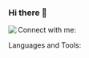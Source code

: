 ### Hi there 👋

<img align="left" src="https://github-readme-stats.vercel.app/api/top-langs/?username=gncyyldz&layout=compact"/>

Connect with me:

Languages and Tools:
